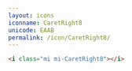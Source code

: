```yaml
---
layout: icons
iconname: CaretRight8
unicode: EAAB
permalink: /icon/CaretRight8/
---
```


``` html
<i class="mi mi-CaretRight8"></i>
```
